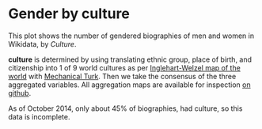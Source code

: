 <!-- 
.. title: Gender by Culture
.. slug: gender-by-culture
.. date: 2015-06-08 16:21:11 UTC+05:30
.. tags: 
.. category: 
.. link: 
.. description: 
.. type: text
.. template: gender_by_culture.tmpl
-->

# Gender by culture

This plot shows the number of gendered biographies of men and women in
Wikidata, by *Culture*.

**culture** is determined by using translating ethnic group, place of birth, and
citizenship into 1 of 9 world cultures as per [Inglehart-Welzel map of the
world](https://en.wikipedia.org/wiki/Inglehart%E2%80%93Welzel_cultural_map_of_the_world)
with [Mechanical Turk](https://en.wikipedia.org/wiki/Amazon_Mechanical_Turk).
Then we take the consensus of the three aggregated variables. All aggregation
maps are available for inspection [on
github](https://github.com/notconfusing/WIGI/tree/master/helpers/aggregation_maps).

As of October 2014, only about 45% of biographies, had culture, so this data is
incomplete.
